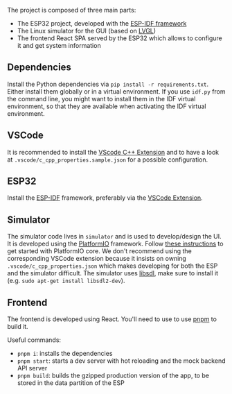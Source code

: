 The project is composed of three main parts:

-   The ESP32 project, developed with the [ESP-IDF framework](https://docs.espressif.com/projects/esp-idf/en/latest/esp32/get-started/)
-   The Linux simulator for the GUI (based on [LVGL](https://lvgl.io/))
-   The frontend React SPA served by the ESP32 which allows to configure it and get system information

## Dependencies

Install the Python dependencies via `pip install -r requirements.txt`.
Either install them globally or in a virtual environment. If you use `idf.py` from the command line, you might want to install them
in the IDF virtual environment, so that they are available when activating the IDF virtual environment.

## VSCode
It is recommended to install the [VScode C++ Extension](https://marketplace.visualstudio.com/items?itemName=ms-vscode.cpptools) and to have a look at `.vscode/c_cpp_properties.sample.json` for a possible configuration.

## ESP32

Install the [ESP-IDF](https://docs.espressif.com/projects/esp-idf/en/latest/esp32/get-started/) framework, preferably via the [VSCode Extension](https://github.com/espressif/vscode-esp-idf-extension/blob/master/docs/tutorial/install.md).

## Simulator

The simulator code lives in `simulator` and is used to develop/design the UI.
It is developed using the [PlatformIO](https://platformio.org/) framework.
Follow [these instructions](https://platformio.org/install/cli) to get started with PlatformIO core.
We don't recommend using the corresponding VSCode extension because it insists on owning `.vscode/c_cpp_properties.json` which makes developing for both the ESP and the simulator difficult.
The simulator uses [libsdl](https://github.com/libsdl-org/SDL), make sure to install it (e.g. `sudo apt-get install libsdl2-dev`).

## Frontend

The frontend is developed using React.
You'll need to use to use [pnpm](https://pnpm.io/) to build it.

Useful commands:

-   `pnpm i`: installs the dependencies
-   `pnpm start`: starts a dev server with hot reloading and the mock backend API server
-   `pnpm build`: builds the gzipped production version of the app, to be stored in the data partition of the ESP
